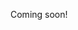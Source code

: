 <!-- non-generated document! all areas editable -->

Coming soon!

<!-- TODO: document how `suppressed` works when a `temp` or `suspend` basal crosses > 1 segment of a basal schedule -->